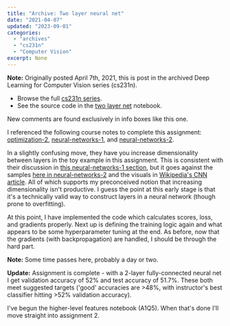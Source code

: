 ```yaml
---
title: "Archive: Two layer neural net"
date: "2021-04-07"
updated: "2023-09-01"
categories:
  - "archives"
  - "cs231n"
  - "Computer Vision"
excerpt: None
---
```


<script>
    import Info from '$lib/components/Info.svelte'
    import Katex from '$lib/components/Katex.svelte'
</script>

<Info>

**Note:** Originally posted April 7th, 2021, this is post <Katex math="3/20"/> in the archived Deep Learning for Computer Vision series (cs231n).

* Browse the full [cs231n series](http://pc2:5173/blog/category/cs231n).
* See the source code in the [two layer net](https://github.com/pgiardiniere/cs231n/blob/main/assignment1/softmax.ipynb) notebook.

New comments are found exclusively in info boxes like this one.

</Info>

I referenced the following course notes to complete this assignment: [optimization-2](https://cs231n.github.io/optimization-2/), [neural-networks-1](https://cs231n.github.io/neural-networks-1/), and [neural-networks-2](https://cs231n.github.io/neural-networks-2/).

In a slightly confusing move, they have you increase dimensionality between layers in the toy example in this assignment. This is consistent with their discussion in [this neural-networks-1 section](https://cs231n.github.io/neural-networks-1/#nn), but it goes against the samples [here in neural-networks-2](https://cs231n.github.io/neural-networks-2/#reg) and the visuals in [Wikipedia's CNN article](https://en.wikipedia.org/wiki/Convolutional_neural_network). All of which supports my preconceived notion that increasing dimensionality isn't productive. I guess the point at this early stage is that it's a technically valid way to construct layers in a neural network (though prone to overfitting).

At this point, I have implemented the code which calculates scores, loss, and gradients properly. Next up is defining the training logic again and what appears to be some hyperparameter tuning at the end. As before, now that the gradients (with backpropagation) are handled, I should be through the hard part.

<Info>
<b>Note:</b> Some time passes here, probably a day or two.
</Info>

**Update:** Assignment is complete - with a 2-layer fully-connected neural net I get validation accuracy of 52% and test accuracy of 51.7%. These both meet suggested targets ('good' accuracies are >48%, with instructor's best classifier hitting >52% validation accuracy).

I've begun the higher-level features notebook (A1Q5). When that's done I'll move straight into assignment 2.
